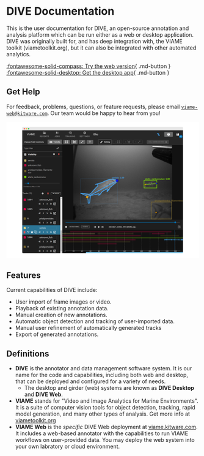 # DIVE Documentation

This is the user documentation for DIVE, an open-source annotation and analysis platform which can be run either as a web or desktop application. DIVE was originally built for, and has deep integration with, the VIAME toolkit (viametoolkit.org), but it can also be integrated with other automated analytics.

[:fontawesome-solid-compass: Try the web version](Web-Version.md){ .md-button } [:fontawesome-solid-desktop: Get the desktop app](Dive-Desktop.md){ .md-button }
## Get Help

For feedback, problems, questions, or feature requests, please email <a href="mailto:viame-web@kitware.com">`viame-web@kitware.com`</a>. Our team would be happy to hear from you!

![Home](images/Banner.png)

## Features

Current capabilities of DIVE include:

* User import of frame images or video.
* Playback of existing annotation data.
* Manual creation of new annotations.
* Automatic object detection and tracking of user-imported data.
* Manual user refinement of automatically generated tracks
* Export of generated annotations.

## Definitions

* **DIVE** is the annotator and data management software system.  It is our name for the code and capabilities, including both web and desktop, that can be deployed and configured for a variety of needs.
  * The desktop and girder (web) systems are known as **DIVE Desktop** and **DIVE Web**.
* **VIAME** stands for "Video and Image Analytics for Marine Environments".  It is a suite of computer vision tools for object detection, tracking, rapid model generation, and many other types of analysis.  Get more info at [viametoolkit.org](https://www.viametoolkit.org/)
* **VIAME Web** is the *specific* DIVE Web deployment at [viame.kitware.com](https://viame.kitware.com). It includes a web-based annotator with the capabilities to run VIAME workflows on user-provided data.  You may deploy the web system into your own labratory or cloud environment.
